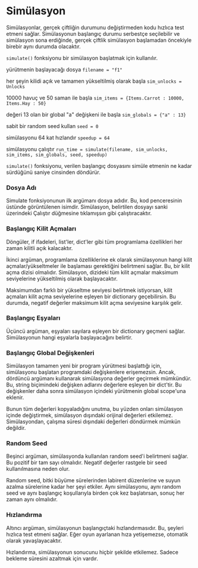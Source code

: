 # Simülasyon

Simülasyonlar, gerçek çiftliğin durumunu değiştirmeden kodu hızlıca test etmeni sağlar.
Simülasyonun başlangıç durumu serbestçe seçilebilir ve simülasyon sona erdiğinde, gerçek çiftlik simülasyon başlamadan öncekiyle birebir aynı durumda olacaktır.

`simulate()` fonksiyonu bir simülasyon başlatmak için kullanılır.

yürütmenin başlayacağı dosya
`filename = "f1"`

her şeyin kilidi açık ve tamamen yükseltilmiş olarak başla
`sim_unlocks = Unlocks`

10000 havuç ve 50 saman ile başla
`sim_items = {Items.Carrot : 10000, Items.Hay : 50}`

değeri 13 olan bir global "a" değişkeni ile başla
`sim_globals = {"a" : 13}`

sabit bir random seed kullan
`seed = 0`

simülasyonu 64 kat hızlandır
`speedup = 64`

simülasyonu çalıştır
`run_time = simulate(filename, sim_unlocks, sim_items, sim_globals, seed, speedup)`

`simulate()` fonksiyonu, verilen başlangıç dosyasını simüle etmenin ne kadar sürdüğünü saniye cinsinden döndürür.

### Dosya Adı
Simulate fonksiyonunun ilk argümanı dosya adıdır. Bu, kod penceresinin üstünde görüntülenen isimdir. Simülasyon, belirtilen dosyayı sanki üzerindeki Çalıştır düğmesine tıklamışsın gibi çalıştıracaktır.

### Başlangıç Kilit Açmaları
Döngüler, if ifadeleri, list'ler, dict'ler gibi tüm programlama özellikleri her zaman kilitli açık kalacaktır.

İkinci argüman, programlama özelliklerine ek olarak simülasyonun hangi kilit açmalar/yükseltmeler ile başlaması gerektiğini belirtmeni sağlar. Bu, bir kilit açma dizisi olmalıdır. Simülasyon, dizideki tüm kilit açmalar maksimum seviyelerine yükseltilmiş olarak başlayacaktır.

Maksimumdan farklı bir yükseltme seviyesi belirtmek istiyorsan, kilit açmaları kilit açma seviyelerine eşleyen bir dictionary geçebilirsin. Bu durumda, negatif değerler maksimum kilit açma seviyesine karşılık gelir.

### Başlangıç Eşyaları
Üçüncü argüman, eşyaları sayılara eşleyen bir dictionary geçmeni sağlar. Simülasyonun hangi eşyalarla başlayacağını belirtir.

### Başlangıç Global Değişkenleri
Simülasyon tamamen yeni bir program yürütmesi başlattığı için, simülasyonu başlatan programdaki değişkenlere erişemezsin.
Ancak, dördüncü argümanı kullanarak simülasyona değerler geçirmek mümkündür. Bu, string biçimindeki değişken adlarını değerlere eşleyen bir dict'tir. Bu değişkenler daha sonra simülasyon içindeki yürütmenin global scope'una eklenir.

Bunun tüm değerleri kopyaladığını unutma, bu yüzden onları simülasyon içinde değiştirmek, simülasyon dışındaki orijinal değerleri etkilemez. Simülasyondan, çalışma süresi dışındaki değerleri döndürmek mümkün değildir.

### Random Seed
Beşinci argüman, simülasyonda kullanılan random seed'i belirtmeni sağlar. Bu pozitif bir tam sayı olmalıdır. Negatif değerler rastgele bir seed kullanılmasına neden olur.

Random seed, bitki büyüme sürelerinden labirent düzenlerine ve suyun azalma sürelerine kadar her şeyi etkiler. Aynı simülasyonu, aynı random seed ve aynı başlangıç koşullarıyla birden çok kez başlatırsan, sonuç her zaman aynı olmalıdır.

### Hızlandırma
Altıncı argüman, simülasyonun başlangıçtaki hızlandırmasıdır. Bu, şeyleri hızlıca test etmeni sağlar. Eğer oyun ayarlanan hıza yetişemezse, otomatik olarak yavaşlayacaktır.

Hızlandırma, simülasyonun sonucunu hiçbir şekilde etkilemez. Sadece bekleme süresini azaltmak için vardır.